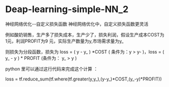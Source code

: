 # Deap-learning-simple-NN_2
神经网络优化--自定义损失函数
神经网络优化中，自定义损失函数更灵活

例如酸奶销售，生产多了损失成本，生产少了，损失利润，假设生产成本COST为1元，利润PROFIT为9 元，实际生产数量为y,市场需求量为y_

则损失为分段函数，损失为 loss = ( y - y_ ) *COST  ( 条件为：y > y- )，loss = ( y_ - y ) * PROFIT   (条件为： y_ > y )

 python 里可以通过这行代码来完成这个计算 ： 

loss = tf.reduce_sum(tf.where(tf.greater(y,y_),(y-y_)*COST,(y_-y)*PROFIT))
